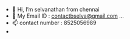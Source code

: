 - 👋 Hi, I’m selvanathan from chennai
- 💞️ My  Email ID : contactbselva@gmail.com ...
- 📫 contact number : 8525056989
-      

<!---
Snathan3/Snathan3 is a ✨ special ✨ repository because its `README.md` (this file) appears on your GitHub profile.
You can click the Preview link to take a look at your changes.
--->
